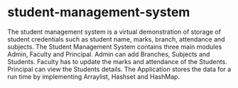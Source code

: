 # student-management-system
The student management system is a virtual demonstration of storage of student credentials such as student name, marks, branch, attendance and subjects.   The Student Management System contains three main modules Admin, Faculty and  Principal.   Admin can add Branches, Subjects and Students.  Faculty has to update the marks and attendance of the Students.  Principal can view the Students details.   The Application stores the data for a run time by implementing Arraylist, Hashset and HashMap.   
